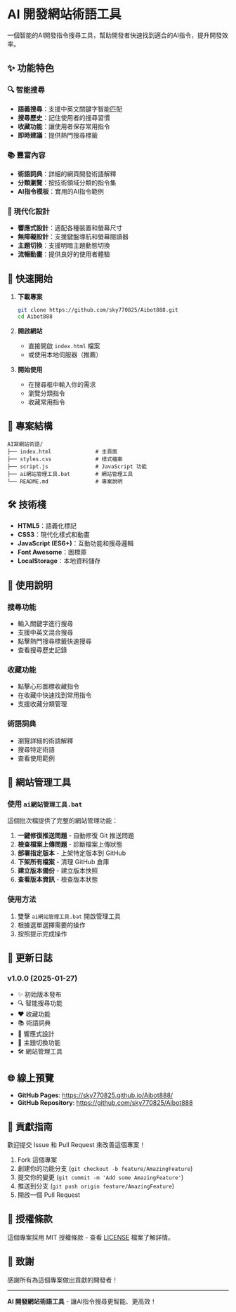 # AI 開發網站術語工具

一個智能的AI開發指令搜尋工具，幫助開發者快速找到適合的AI指令，提升開發效率。

## ✨ 功能特色

### 🔍 智能搜尋
- **語義搜尋**：支援中英文關鍵字智能匹配
- **搜尋歷史**：記住使用者的搜尋習慣
- **收藏功能**：讓使用者保存常用指令
- **即時建議**：提供熱門搜尋標籤

### 📚 豐富內容
- **術語詞典**：詳細的網頁開發術語解釋
- **分類瀏覽**：按技術領域分類的指令集
- **AI指令模板**：實用的AI指令範例

### 🎨 現代化設計
- **響應式設計**：適配各種裝置和螢幕尺寸
- **無障礙設計**：支援鍵盤導航和螢幕閱讀器
- **主題切換**：支援明暗主題動態切換
- **流暢動畫**：提供良好的使用者體驗

## 🚀 快速開始

1. **下載專案**
   ```bash
   git clone https://github.com/sky770825/Aibot888.git
   cd Aibot888
   ```

2. **開啟網站**
   - 直接開啟 `index.html` 檔案
   - 或使用本地伺服器（推薦）

3. **開始使用**
   - 在搜尋框中輸入你的需求
   - 瀏覽分類指令
   - 收藏常用指令

## 📁 專案結構

```
AI寫網站術語/
├── index.html              # 主頁面
├── styles.css              # 樣式檔案
├── script.js               # JavaScript 功能
├── ai網站管理工具.bat        # 網站管理工具
└── README.md               # 專案說明
```

## 🛠️ 技術棧

- **HTML5**：語義化標記
- **CSS3**：現代化樣式和動畫
- **JavaScript (ES6+)**：互動功能和搜尋邏輯
- **Font Awesome**：圖標庫
- **LocalStorage**：本地資料儲存

## 📖 使用說明

### 搜尋功能
- 輸入關鍵字進行搜尋
- 支援中英文混合搜尋
- 點擊熱門搜尋標籤快速搜尋
- 查看搜尋歷史記錄

### 收藏功能
- 點擊心形圖標收藏指令
- 在收藏中快速找到常用指令
- 支援收藏分類管理

### 術語詞典
- 瀏覽詳細的術語解釋
- 搜尋特定術語
- 查看使用範例

## 🔧 網站管理工具

### 使用 `ai網站管理工具.bat`
這個批次檔提供了完整的網站管理功能：

1. **一鍵修復推送問題** - 自動修復 Git 推送問題
2. **檢查檔案上傳問題** - 診斷檔案上傳狀態
3. **部署指定版本** - 上架特定版本到 GitHub
4. **下架所有檔案** - 清理 GitHub 倉庫
5. **建立版本備份** - 建立版本快照
6. **查看版本資訊** - 檢查版本狀態

### 使用方法
1. 雙擊 `ai網站管理工具.bat` 開啟管理工具
2. 根據選單選擇需要的操作
3. 按照提示完成操作

## 📝 更新日誌

### v1.0.0 (2025-01-27)
- ✨ 初始版本發布
- 🔍 智能搜尋功能
- ❤️ 收藏功能
- 📚 術語詞典
- 🎨 響應式設計
- 🌙 主題切換功能
- 🛠️ 網站管理工具

## 🌐 線上預覽

- **GitHub Pages**: https://sky770825.github.io/Aibot888/
- **GitHub Repository**: https://github.com/sky770825/Aibot888

## 🤝 貢獻指南

歡迎提交 Issue 和 Pull Request 來改善這個專案！

1. Fork 這個專案
2. 創建你的功能分支 (`git checkout -b feature/AmazingFeature`)
3. 提交你的變更 (`git commit -m 'Add some AmazingFeature'`)
4. 推送到分支 (`git push origin feature/AmazingFeature`)
5. 開啟一個 Pull Request

## 📄 授權條款

這個專案採用 MIT 授權條款 - 查看 [LICENSE](LICENSE) 檔案了解詳情。

## 🙏 致謝

感謝所有為這個專案做出貢獻的開發者！

---

**AI 開發網站術語工具** - 讓AI指令搜尋更智能、更高效！
